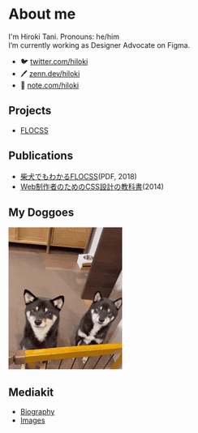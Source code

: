 # About me

I'm Hiroki Tani. Pronouns: he/him  
I’m currently working as Designer Advocate on Figma.

- 🐦 [twitter.com/hiloki](https://twitter.com/hiloki)
- 🖊️ [zenn.dev/hiloki](https://zenn.dev/hiloki)
- 📓 [note.com/hiloki](https://note.com/hilokit)

## Projects

- [FLOCSS](https://github.com/hiloki/flocss)

## Publications

- [柴犬でもわかるFLOCSS](https://mamehiko.booth.pm/items/1033385)(PDF, 2018)
- [Web制作者のためのCSS設計の教科書](https://amzn.to/33jPrO8)(2014)

## My Doggoes

![Mamehiko and Kurosuke](images/mamekuro.gif)

## Mediakit

- [Biography](profile.md#biography)
- [Images](profile.md#images)

